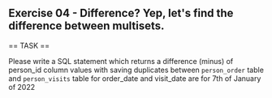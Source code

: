 ## Exercise 04 - Difference? Yep, let's find the difference between multisets.

== TASK ==

Please write a SQL statement which returns a difference (minus) of person_id column values with saving duplicates between `person_order` table and `person_visits` table for order_date and visit_date are for 7th of January of 2022